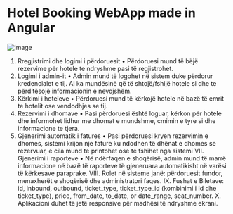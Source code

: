 # Hotel Booking WebApp made in Angular 

![image](https://github.com/MarioMuco/Angular_Hotel_Booking/assets/45602326/c4be32a4-5a04-4ca4-af40-7bb016a87093)

1. Rregjistrimi dhe logimi i përdoruesit
• Përdoruesi mund të bëjë rezervime për hotele te ndryshme pasi të regjistrohet.
2. Logimi i admin-it
• Admin mund të logohet në sistem duke përdorur kredencialet e tij. Ai ka mundësinë që të shtojë/fshijë hotele si dhe te përditësojë informacionin e nevojshëm.
3. Kërkimi i hoteleve
• Përdoruesi mund të kërkojë hotele në bazë të emrit te hotelit ose vendodhjes se tij.
4. Rezervimi i dhomave
• Pasi përdoruesi është loguar, kërkon për hotele dhe informohet lidhur me dhomat e mundshme, cmimin e tyre si dhe informacione te tjera.
5. Gjenerimi automatik i fatures
• Pasi përdoruesi kryen rezervimin e dhomes, sistemi krijon nje fature ku ndodhen të dhënat e dhomes se rezervuar, e cila mund te printohet ose te fshihet nga sistemi
VII. Gjenerimi i raporteve
• Në ndërfaqen e shoqërisë, admin mund të marrë informacione në bazë të raporteve të 
gjeneruara automatikisht në varësi të kërkesave paraprake.
VIII. Rolet në sisteme janë: përdoruesit fundor, menaxherët e shoqërisë dhe administratori 
faqes.
IX. Fushat e Biletave: id, inbound, outbound, ticket_type, ticket_type_id (kombinimi i Id dhe 
ticket_type), price, from_date, to_date, or date_range, seat_number.
X. Aplikacioni duhet të jetë responsive për madhësi të ndryshme ekrani.
